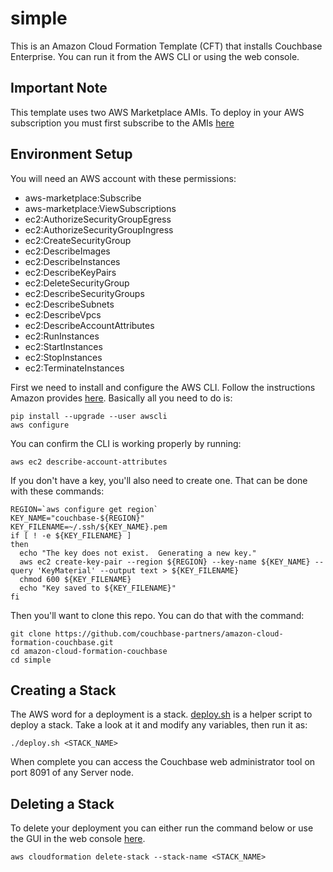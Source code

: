 # simple

This is an Amazon Cloud Formation Template (CFT) that installs Couchbase Enterprise.  You can run it from the AWS CLI or using the web console.

## Important Note

This template uses two AWS Marketplace AMIs.  To deploy in your AWS subscription you must first subscribe to the AMIs [here](https://aws.amazon.com/marketplace/seller-profile?id=1a064a14-5ac2-4980-9167-15746aabde72)

## Environment Setup

You will need an AWS account with these permissions:
* aws-marketplace:Subscribe
* aws-marketplace:ViewSubscriptions
* ec2:AuthorizeSecurityGroupEgress
* ec2:AuthorizeSecurityGroupIngress
* ec2:CreateSecurityGroup
* ec2:DescribeImages
* ec2:DescribeInstances
* ec2:DescribeKeyPairs
* ec2:DeleteSecurityGroup
* ec2:DescribeSecurityGroups
* ec2:DescribeSubnets
* ec2:DescribeVpcs
* ec2:DescribeAccountAttributes
* ec2:RunInstances
* ec2:StartInstances
* ec2:StopInstances
* ec2:TerminateInstances

First we need to install and configure the AWS CLI.  Follow the instructions Amazon provides [here](http://docs.aws.amazon.com/cli/latest/userguide/installing.html).  Basically all you need to do is:

    pip install --upgrade --user awscli
    aws configure

You can confirm the CLI is working properly by running:

    aws ec2 describe-account-attributes

If you don't have a key, you'll also need to create one.  That can be done with these commands:

    REGION=`aws configure get region`
    KEY_NAME="couchbase-${REGION}"
    KEY_FILENAME=~/.ssh/${KEY_NAME}.pem
    if [ ! -e ${KEY_FILENAME} ]
    then
      echo "The key does not exist.  Generating a new key."
      aws ec2 create-key-pair --region ${REGION} --key-name ${KEY_NAME} --query 'KeyMaterial' --output text > ${KEY_FILENAME}
      chmod 600 ${KEY_FILENAME}
      echo "Key saved to ${KEY_FILENAME}"
    fi

Then you'll want to clone this repo.  You can do that with the command:

    git clone https://github.com/couchbase-partners/amazon-cloud-formation-couchbase.git
    cd amazon-cloud-formation-couchbase
    cd simple

## Creating a Stack

The AWS word for a deployment is a stack.  [deploy.sh](deploy.sh) is a helper script to deploy a stack.  Take a look at it and modify any variables, then run it as:

    ./deploy.sh <STACK_NAME>

When complete you can access the Couchbase web administrator tool on port 8091 of any Server node.

## Deleting a Stack

To delete your deployment you can either run the command below or use the GUI in the web console [here](https://console.aws.amazon.com/cloudformation/home).

    aws cloudformation delete-stack --stack-name <STACK_NAME>
